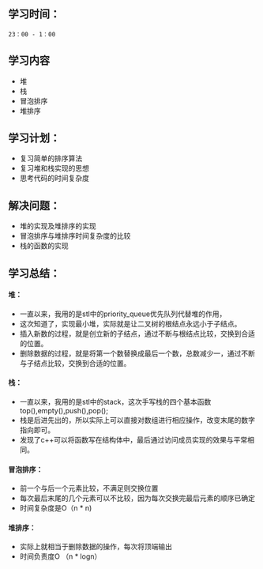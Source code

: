 ## 学习时间：
	23：00 - 1：00
## 学习内容
* 堆
* 栈
* 冒泡排序
* 堆排序
## 学习计划：
* 复习简单的排序算法
* 复习堆和栈实现的思想
* 思考代码的时间复杂度
## 解决问题：
* 堆的实现及堆排序的实现
* 冒泡排序与堆排序时间复杂度的比较
* 栈的函数的实现
## 学习总结：
#### 堆：
*	一直以来，我用的是stl中的priority_queue优先队列代替堆的作用，
*	这次知道了，实现最小堆，实际就是让二叉树的根结点永远小于子结点。
*	插入新数的过程，就是创立新的子结点，通过不断与根结点比较，交换到合适的位置。
*	删除数据的过程，就是将第一个数替换成最后一个数，总数减少一，通过不断与子结点比较，交换到合适的位置。
#### 栈：
*   一直以来，我用的是stl中的stack，这次手写栈的四个基本函数top(),empty(),push(),pop();
*	栈是后进先出的，所以实际上可以直接对数组进行相应操作，改变末尾的数字指向即可。
*   发现了c++可以将函数写在结构体中，最后通过访问成员实现的效果与平常相同。
#### 冒泡排序：
*   前一个与后一个元素比较，不满足则交换位置
*   每次最后末尾的几个元素可以不比较，因为每次交换完最后元素的顺序已确定
*   时间复杂度是O（n * n)
#### 堆排序：
*   实际上就相当于删除数据的操作，每次将顶端输出
*   时间负责度O （n * logn）